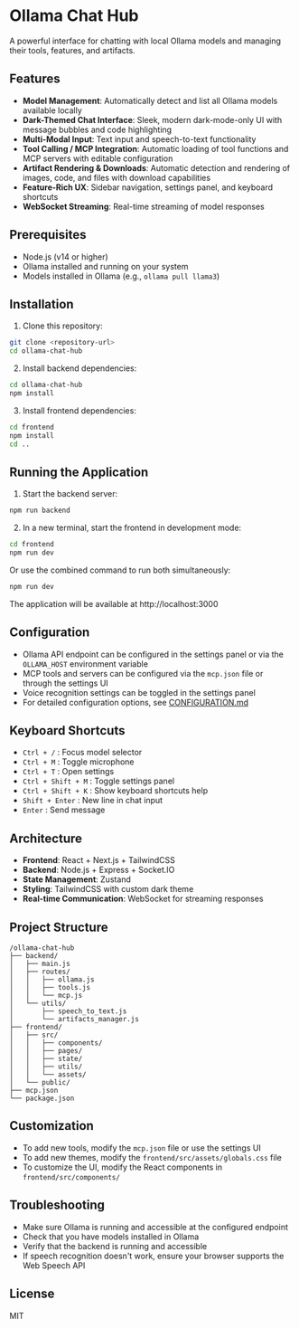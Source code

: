 # Ollama Chat Hub

A powerful interface for chatting with local Ollama models and managing their tools, features, and artifacts.

## Features

- **Model Management**: Automatically detect and list all Ollama models available locally
- **Dark-Themed Chat Interface**: Sleek, modern dark-mode-only UI with message bubbles and code highlighting
- **Multi-Modal Input**: Text input and speech-to-text functionality
- **Tool Calling / MCP Integration**: Automatic loading of tool functions and MCP servers with editable configuration
- **Artifact Rendering & Downloads**: Automatic detection and rendering of images, code, and files with download capabilities
- **Feature-Rich UX**: Sidebar navigation, settings panel, and keyboard shortcuts
- **WebSocket Streaming**: Real-time streaming of model responses

## Prerequisites

- Node.js (v14 or higher)
- Ollama installed and running on your system
- Models installed in Ollama (e.g., `ollama pull llama3`)

## Installation

1. Clone this repository:
```bash
git clone <repository-url>
cd ollama-chat-hub
```

2. Install backend dependencies:
```bash
cd ollama-chat-hub
npm install
```

3. Install frontend dependencies:
```bash
cd frontend
npm install
cd ..
```

## Running the Application

1. Start the backend server:
```bash
npm run backend
```

2. In a new terminal, start the frontend in development mode:
```bash
cd frontend
npm run dev
```

Or use the combined command to run both simultaneously:
```bash
npm run dev
```

The application will be available at http://localhost:3000

## Configuration

- Ollama API endpoint can be configured in the settings panel or via the `OLLAMA_HOST` environment variable
- MCP tools and servers can be configured via the `mcp.json` file or through the settings UI
- Voice recognition settings can be toggled in the settings panel
- For detailed configuration options, see [CONFIGURATION.md](CONFIGURATION.md)

## Keyboard Shortcuts

- `Ctrl + /` : Focus model selector
- `Ctrl + M` : Toggle microphone
- `Ctrl + T` : Open settings
- `Ctrl + Shift + M` : Toggle settings panel
- `Ctrl + Shift + K` : Show keyboard shortcuts help
- `Shift + Enter` : New line in chat input
- `Enter` : Send message

## Architecture

- **Frontend**: React + Next.js + TailwindCSS
- **Backend**: Node.js + Express + Socket.IO
- **State Management**: Zustand
- **Styling**: TailwindCSS with custom dark theme
- **Real-time Communication**: WebSocket for streaming responses

## Project Structure

```
/ollama-chat-hub
├── backend/
│   ├── main.js
│   ├── routes/
│   │   ├── ollama.js
│   │   ├── tools.js
│   │   └── mcp.js
│   └── utils/
│       ├── speech_to_text.js
│       └── artifacts_manager.js
├── frontend/
│   ├── src/
│   │   ├── components/
│   │   ├── pages/
│   │   ├── state/
│   │   ├── utils/
│   │   └── assets/
│   └── public/
├── mcp.json
└── package.json
```

## Customization

- To add new tools, modify the `mcp.json` file or use the settings UI
- To add new themes, modify the `frontend/src/assets/globals.css` file
- To customize the UI, modify the React components in `frontend/src/components/`

## Troubleshooting

- Make sure Ollama is running and accessible at the configured endpoint
- Check that you have models installed in Ollama
- Verify that the backend is running and accessible
- If speech recognition doesn't work, ensure your browser supports the Web Speech API

## License

MIT